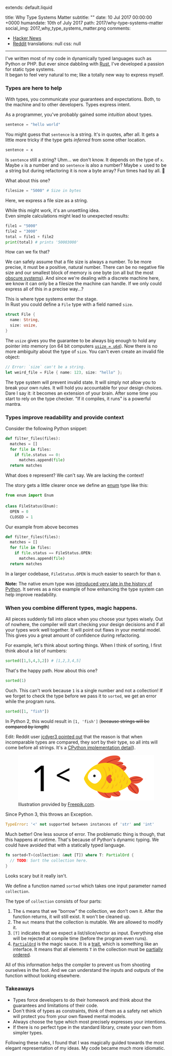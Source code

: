 extends: default.liquid

title:      Why Type Systems Matter
subtitle: ""
date:       10 Jul 2017 00:00:00 +0000
humandate:  10th of July 2017
path:       2017/why-type-systems-matter
social_img: 2017_why_type_systems_matter.png
comments:
  - <a href="https://news.ycombinator.com/item?id=15046896">Hacker News</a>
  - <a href="https://www.reddit.com/r/rust/comments/6mknzp/why_type_systems_matter/">Reddit</a>
translations: null
css: null
---

I've written most of my code in dynamically typed languages such as Python or PHP. But ever since dabbling with [Rust](https://www.rust-lang.org), I've developed a passion for static type systems.  
It began to feel very natural to me; like a totally new way to express myself.  

### Types are here to help

With types, you communicate your guarantees and expectations. Both, to the machine and to other developers. Types express intent.

As a programmer, you've probably gained some *intuition* about types.

```python
sentence = "hello world"
```

You might guess that `sentence` is a string. It's in quotes, after all. 
It gets a little more tricky if the type gets *inferred* from some other location.

```python
sentence = x
```

Is `sentence` still a string? Uhm... we don't know. It depends on the type of `x`. Maybe `x` is a number and so `sentence` is also a number? Maybe `x `used to be a string but during refactoring it is now a byte array? Fun times had by all. 🎉

What about this one?


```python
filesize = "5000" # Size in bytes
```

Here, we express a file size as a string.  

While this might work, it's an unsettling idea.  
Even simple calculations might lead to unexpected results:  

```python
file1 = "5000"
file2 = "3000"
total = file1 + file2
print(total) # prints '50003000'
```

How can we fix that?  

We can safely assume that a file size is always a number.
To be more precise, it must be a positive, natural number.
There can be no negative file size and our smallest block of memory is one byte
(on all but the most [obscure systems](https://en.wikipedia.org/wiki/4-bit)).
And since we're dealing with a discrete machine here, we know it can only be
a filesize the machine can handle.
If we only could express all of this in a precise way...?  

This is where type systems enter the stage.  
In Rust you could define a `File` type with a field named `size`.

```rust
struct File {
  name: String,
  size: usize,
}
```

The `usize` gives you the guarantee to be always big enough to hold any pointer into memory (on 64 bit computers [`usize = u64`](https://stackoverflow.com/a/29592369/270334)).
Now there is no more ambiguity about the type of `size`.
You can't even create an invalid file object:

```rust
// Error: `size` can't be a string.
let weird_file = File { name: 123, size: "hello" };
```

The type system will prevent invalid state. It will simply not allow you to
break your own rules. It will hold you accountable for your design choices.
Dare I say it: it becomes an extension of your brain.
After some time you start to rely on the type checker. "If it compiles, it runs"
is a powerful mantra.

### Types improve readability and provide context

Consider the following Python snippet:

```python
def filter_files(files):
  matches = []
  for file in files:
    if file.status == 0:
      matches.append(file)
  return matches
```

What does `0` represent?
We can't say. We are lacking the context!

The story gets a little clearer once we define an [enum](https://docs.python.org/3/library/enum.html) type like this:


```python
from enum import Enum

class FileStatus(Enum):
  OPEN = 0
  CLOSED = 1
```

Our example from above becomes

```python
def filter_files(files):
  matches = []
  for file in files:
    if file.status == FileStatus.OPEN:
      matches.append(file)
  return matches
```

In a larger codebase, `FileStatus.OPEN` is much easier to search for than `0`.  

**Note:** The native enum type was [introduced very late in the history of Python](https://www.python.org/dev/peps/pep-0435/). It serves as a nice
example of how enhancing the type system can help improve readability.

### When you combine different types, magic happens.

All pieces suddenly fall into place when you choose your types wisely. Out of nowhere, the compiler will start
checking your design decisions and if all your types work well together. It will point out flaws in your mental model.
This gives you a great amount of confidence during refactoring.

For example, let's think about sorting things.
When I think of sorting, I first think about a list of numbers:

```python
sorted([1,5,4,3,2]) # [1,2,3,4,5]
```

That's the happy path. How about this one?

```python
sorted(1)
```

Ouch. This can't work because `1` is a single number and not a collection!
If we forget to check the type before we pass it to `sorted`, we get an error
while the program runs.

```python
sorted([1, "fish"])
```

In Python 2, this would result in `[1, 'fish']` (<strike>because strings will be compared by length</strike>)

Edit: Reddit user [jcdyer3 pointed out](https://www.reddit.com/r/rust/comments/6mknzp/why_type_systems_matter/dk2jtcm/) that the reason is that when incomparable types are compared, they sort by their type, so all ints will come before all strings. It's a [CPython implementation detail](https://stackoverflow.com/a/3270689/270334)).

<figure>
<img src="/img/posts/2017/type-systems/fish.svg" alt="1 < fish according to Python 2"/>
  <figcaption>
  Illustration provided by <a href="http://www.freepik.com/free-vector/sealife-animals-collection_1072064.htm">Freepik.com</a>.
  </figcaption>
</figure>


Since Python 3, this throws an Exception.

```python
TypeError: '<' not supported between instances of 'str' and 'int'
```

Much better! One less source of error. The problematic thing is though, that this happens at runtime.
That's because of Python's dynamic typing.
We could have avoided that with a statically typed language.


```rust
fn sorted<T>(collection: &mut [T]) where T: PartialOrd {
  // TODO: Sort the collection here.
}
```

Looks scary but it really isn't.

We define a function named `sorted` which takes one input parameter named
`collection`.

The type of `collection` consists of four parts:

1. The `&` means that we "borrow" the collection, we don't own it. After the function returns, it will still exist. It won't be cleaned up.
2. The `mut` means that the collection is mutable. We are allowed to modify it.
3. `[T]` indicates that we expect a list/slice/vector as input. Everything else
   will be rejected at compile time (before the program even runs).
 4. [`PartialOrd`](https://doc.rust-lang.org/std/cmp/trait.PartialOrd.html) is
    the magic sauce.  It is a [trait](https://doc.rust-lang.org/book/second-edition/ch10-02-traits.html), which is something like an interface. It means that all elements `T` in the collection must be [partially ordered](https://en.wikipedia.org/wiki/Partially_ordered_set).

All of this information helps the compiler to prevent us from shooting ourselves in the foot.
And we can understand the inputs and outputs of the function without looking elsewhere.

### Takeaways

* Types force developers to do their homework and think about the guarantees and limitations of their code.
* Don't think of types as constraints, think of them as a safety net which will protect you from your own flawed mental models.
* Always choose the type which most precisely expresses your intentions.
* If there is no perfect type in the standard library, create your own from simpler types.

Following these rules, I found that I was magically guided towards the most elegant representation of my ideas.
My code became much more idiomatic.


